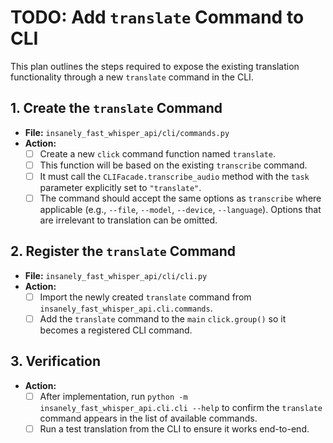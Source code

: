# TODO: Add `translate` Command to CLI

This plan outlines the steps required to expose the existing translation functionality through a new `translate` command in the CLI.

## 1. Create the `translate` Command

- **File:** `insanely_fast_whisper_api/cli/commands.py`
- **Action:**
  - [ ] Create a new `click` command function named `translate`.
  - [ ] This function will be based on the existing `transcribe` command.
  - [ ] It must call the `CLIFacade.transcribe_audio` method with the `task` parameter explicitly set to `"translate"`.
  - [ ] The command should accept the same options as `transcribe` where applicable (e.g., `--file`, `--model`, `--device`, `--language`). Options that are irrelevant to translation can be omitted.

## 2. Register the `translate` Command

- **File:** `insanely_fast_whisper_api/cli/cli.py`
- **Action:**
  - [ ] Import the newly created `translate` command from `insanely_fast_whisper_api.cli.commands`.
  - [ ] Add the `translate` command to the `main` `click.group()` so it becomes a registered CLI command.

## 3. Verification

- **Action:**
  - [ ] After implementation, run `python -m insanely_fast_whisper_api.cli.cli --help` to confirm the `translate` command appears in the list of available commands.
  - [ ] Run a test translation from the CLI to ensure it works end-to-end.
